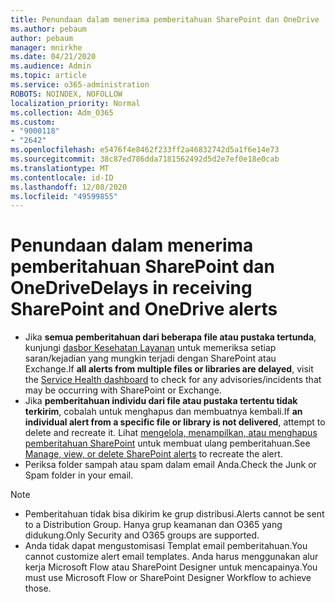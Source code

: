 ```yaml
---
title: Penundaan dalam menerima pemberitahuan SharePoint dan OneDrive
ms.author: pebaum
author: pebaum
manager: mnirkhe
ms.date: 04/21/2020
ms.audience: Admin
ms.topic: article
ms.service: o365-administration
ROBOTS: NOINDEX, NOFOLLOW
localization_priority: Normal
ms.collection: Adm_O365
ms.custom:
- "9000118"
- "2642"
ms.openlocfilehash: e5476f4e8462f233ff2a46832742d5a1f6e14e73
ms.sourcegitcommit: 38c87ed786dda7181562492d5d2e7ef0e18e0cab
ms.translationtype: MT
ms.contentlocale: id-ID
ms.lasthandoff: 12/08/2020
ms.locfileid: "49599855"
---
```

# <a name="delays-in-receiving-sharepoint-and-onedrive-alerts"></a><span data-ttu-id="2c553-102">Penundaan dalam menerima pemberitahuan SharePoint dan OneDrive</span><span class="sxs-lookup"><span data-stu-id="2c553-102">Delays in receiving SharePoint and OneDrive alerts</span></span>

- <span data-ttu-id="2c553-103">Jika **semua pemberitahuan dari beberapa file atau pustaka tertunda**, kunjungi [dasbor Kesehatan Layanan](https://portal.office.com/adminportal/home?ref=/servicehealth) untuk memeriksa setiap saran/kejadian yang mungkin terjadi dengan SharePoint atau Exchange.</span><span class="sxs-lookup"><span data-stu-id="2c553-103">If **all alerts from multiple files or libraries are delayed**, visit the [Service Health dashboard](https://portal.office.com/adminportal/home?ref=/servicehealth) to check for any advisories/incidents that may be occurring with SharePoint or Exchange.</span></span>
- <span data-ttu-id="2c553-104">Jika **pemberitahuan individu dari file atau pustaka tertentu tidak terkirim**, cobalah untuk menghapus dan membuatnya kembali.</span><span class="sxs-lookup"><span data-stu-id="2c553-104">If **an individual alert from a specific file or library is not delivered**, attempt to delete and recreate it.</span></span> <span data-ttu-id="2c553-105">Lihat [mengelola, menampilkan, atau menghapus pemberitahuan SharePoint](https://support.microsoft.com/office/99dfb19c-9a90-4a8c-aba1-aa8c8afb0de2) untuk membuat ulang pemberitahuan.</span><span class="sxs-lookup"><span data-stu-id="2c553-105">See [Manage, view, or delete SharePoint alerts](https://support.microsoft.com/office/99dfb19c-9a90-4a8c-aba1-aa8c8afb0de2) to recreate the alert.</span></span>
- <span data-ttu-id="2c553-106">Periksa folder sampah atau spam dalam email Anda.</span><span class="sxs-lookup"><span data-stu-id="2c553-106">Check the Junk or Spam folder in your email.</span></span>

> [!NOTE]
> - <span data-ttu-id="2c553-107">Pemberitahuan tidak bisa dikirim ke grup distribusi.</span><span class="sxs-lookup"><span data-stu-id="2c553-107">Alerts cannot be sent to a Distribution Group.</span></span> <span data-ttu-id="2c553-108">Hanya grup keamanan dan O365 yang didukung.</span><span class="sxs-lookup"><span data-stu-id="2c553-108">Only Security and O365 groups are supported.</span></span>
> - <span data-ttu-id="2c553-109">Anda tidak dapat mengustomisasi Templat email pemberitahuan.</span><span class="sxs-lookup"><span data-stu-id="2c553-109">You cannot customize alert email templates.</span></span> <span data-ttu-id="2c553-110">Anda harus menggunakan alur kerja Microsoft Flow atau SharePoint Designer untuk mencapainya.</span><span class="sxs-lookup"><span data-stu-id="2c553-110">You must use Microsoft Flow or SharePoint Designer Workflow to achieve those.</span></span>
